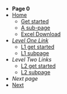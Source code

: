 * **Page 0**
* [Home](/)
    * [Get started](get-started)
    * [A sub-page](docs/a-sub-page)
    * [Excel Download](excel-download.md)
* [*Level One Link*](docs/levelone/)
    * [L1 get started](docs/levelone/level-one-get-started)
    * [L1 subpage](./docs/levelone/level-one-sub-page.md)
* *Level Two Links*
    * [L2 get started](docs/levelone/leveltwo/level-two-get-started)
    * [L2 subpage](./docs/levelone/leveltwo/level-two-sub-page)
* *Next page*
* [Next](/docs/levelone/level-one-get-started.md)
 